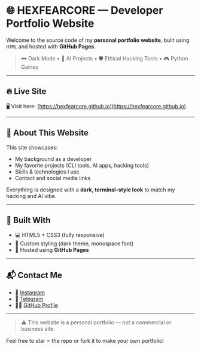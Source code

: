 # 🌐 HEXFEARCORE — Developer Portfolio Website

Welcome to the source code of my **personal portfolio website**, built using `HTML` and hosted with **GitHub Pages**.

> 🕶️ Dark Mode • 🧠 AI Projects • 🛡️ Ethical Hacking Tools • 🎮 Python Games

---

## 🔥 Live Site

🖥️ Visit here: [https://hexfearcore.github.io](https://hexfearcore.github.io)

---

## 💼 About This Website

This site showcases:
- My background as a developer
- My favorite projects (CLI tools, AI apps, hacking tools)
- Skills & technologies I use
- Contact and social media links

Everything is designed with a **dark, terminal-style look** to match my hacking and AI vibe.

---

## 🧰 Built With

- 💻 HTML5 + CSS3 (fully responsive)
- 🎨 Custom styling (dark theme, monospace font)
- 🚀 Hosted using **GitHub Pages**

---

## 📬 Contact Me

- 📸 [Instagram](https://instagram.com/hexfearcore)
- 💬 [Telegram](https://t.me/hexfearcore)
- 👨‍💻 [GitHub Profile](https://github.com/hexfearcore)

---

> ⚠️ This website is a personal portfolio — not a commercial or business site.

Feel free to star ⭐ the repo or fork it to make your own portfolio!

